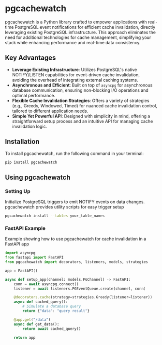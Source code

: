 # pgcachewatch
pgcachewatch is a Python library crafted to empower applications with real-time PostgreSQL event notifications for efficient cache invalidation, directly leveraging existing PostgreSQL infrastructure. This approach eliminates the need for additional technologies for cache management, simplifying your stack while enhancing performance and real-time data consistency.

## Key Advantages
- **Leverage Existing Infrastructure**: Utilizes PostgreSQL's native NOTIFY/LISTEN capabilities for event-driven cache invalidation, avoiding the overhead of integrating external caching systems.
- **Asynchronous and Efficient**: Built on top of `asyncpg` for asynchronous database communication, ensuring non-blocking I/O operations and optimal performance.
- **Flexible Cache Invalidation Strategies**: Offers a variety of strategies (e.g., Greedy, Windowed, Timed) for nuanced cache invalidation control, tailored to different application needs.
- **Simple Yet Powerful API**: Designed with simplicity in mind, offering a straightforward setup process and an intuitive API for managing cache invalidation logic.

## Installation
To install pgcachewatch, run the following command in your terminal:
```bash
pip install pgcachewatch
```

## Using pgcachewatch
### Setting Up
Initialize PostgreSQL triggers to emit NOTIFY events on data changes. pgcachewatch provides utility scripts for easy trigger setup
```bash
pgcachewatch install --tables your_table_names
```

### FastAPI Example
Example showing how to use pgcachewatch for cache invalidation in a FastAPI app

```python
import asyncpg
from fastapi import FastAPI
from pgcachewatch import decorators, listeners, models, strategies

app = FastAPI()

async def setup_app(channel: models.PGChannel) -> FastAPI:
    conn = await asyncpg.connect()
    listener = await listeners.PGEventQueue.create(channel, conn)

    @decorators.cache(strategy=strategies.Greedy(listener=listener))
    async def cached_query():
        # Simulate a database query
        return {"data": "query result"}

    @app.get("/data")
    async def get_data():
        return await cached_query()

    return app
```